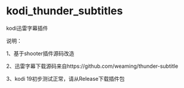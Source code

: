 # kodi_thunder_subtitles
kodi迅雷字幕插件

说明：

1、基于shooter插件源码改造

2、迅雷字幕下载源码来自https://github.com/weaming/thunder-subtitle

3、kodi 19初步测试正常，请从Release下载插件包
